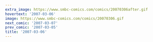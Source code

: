 ```yaml
---
extra_image: https://www.smbc-comics.com/comics/20070306after.gif
hovertext: '2007-03-06'
image: https://www.smbc-comics.com/comics/20070306.gif
next_comic: '2007-03-07'
prev_comic: '2007-03-05'
title: '2007-03-06'
---
```


